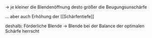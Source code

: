 -> je kleiner die Blendenöffnung desto größer die Beugungsunschärfe

... aber auch Erhöhung der [[Schärfentiefe]]

deshalb: Förderliche Blende -> Blende bei der Balance der optimalen Schärfe herrscht

